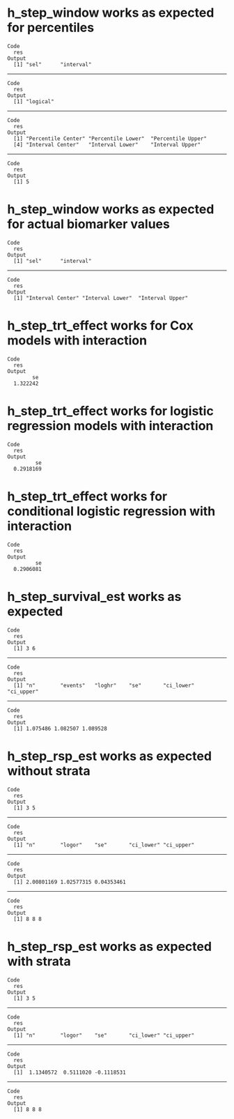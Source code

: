 # h_step_window works as expected for percentiles

    Code
      res
    Output
      [1] "sel"      "interval"

---

    Code
      res
    Output
      [1] "logical"

---

    Code
      res
    Output
      [1] "Percentile Center" "Percentile Lower"  "Percentile Upper" 
      [4] "Interval Center"   "Interval Lower"    "Interval Upper"   

---

    Code
      res
    Output
      [1] 5

# h_step_window works as expected for actual biomarker values

    Code
      res
    Output
      [1] "sel"      "interval"

---

    Code
      res
    Output
      [1] "Interval Center" "Interval Lower"  "Interval Upper" 

# h_step_trt_effect works for Cox models with interaction

    Code
      res
    Output
            se 
      1.322242 

# h_step_trt_effect works for logistic regression models with interaction

    Code
      res
    Output
             se 
      0.2918169 

# h_step_trt_effect works for conditional logistic regression with interaction

    Code
      res
    Output
             se 
      0.2906081 

# h_step_survival_est works as expected

    Code
      res
    Output
      [1] 3 6

---

    Code
      res
    Output
      [1] "n"        "events"   "loghr"    "se"       "ci_lower" "ci_upper"

---

    Code
      res
    Output
      [1] 1.075486 1.082507 1.089528

# h_step_rsp_est works as expected without strata

    Code
      res
    Output
      [1] 3 5

---

    Code
      res
    Output
      [1] "n"        "logor"    "se"       "ci_lower" "ci_upper"

---

    Code
      res
    Output
      [1] 2.00801169 1.02577315 0.04353461

---

    Code
      res
    Output
      [1] 8 8 8

# h_step_rsp_est works as expected with strata

    Code
      res
    Output
      [1] 3 5

---

    Code
      res
    Output
      [1] "n"        "logor"    "se"       "ci_lower" "ci_upper"

---

    Code
      res
    Output
      [1]  1.1340572  0.5111020 -0.1118531

---

    Code
      res
    Output
      [1] 8 8 8

